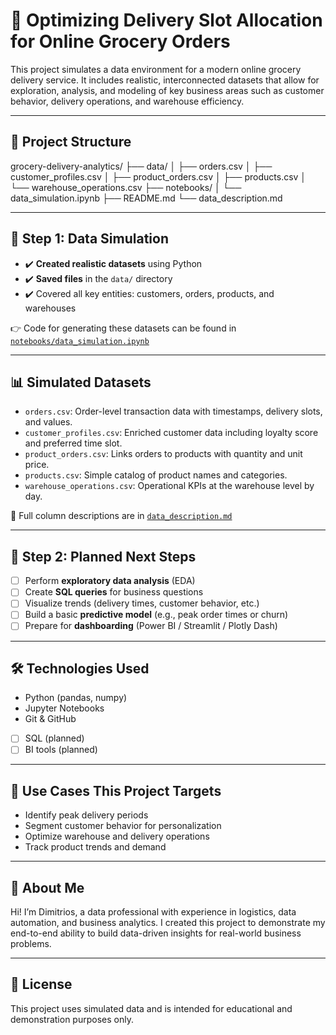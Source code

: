 # 🛒  Optimizing Delivery Slot Allocation for Online Grocery Orders

This project simulates a data environment for a modern online grocery delivery service. It includes realistic, interconnected datasets that allow for exploration, analysis, and modeling of key business areas such as customer behavior, delivery operations, and warehouse efficiency.

---

## 📁 Project Structure

grocery-delivery-analytics/
├── data/
│ ├── orders.csv
│ ├── customer_profiles.csv
│ ├── product_orders.csv
│ ├── products.csv
│ └── warehouse_operations.csv
├── notebooks/
│ └── data_simulation.ipynb
├── README.md
└── data_description.md



---

## 🧪 Step 1: Data Simulation

- ✔️ **Created realistic datasets** using Python
- ✔️ **Saved files** in the `data/` directory
- ✔️ Covered all key entities: customers, orders, products, and warehouses

👉 Code for generating these datasets can be found in [`notebooks/data_simulation.ipynb`](notebooks/data_simulation.ipynb)

---

## 📊 Simulated Datasets

- `orders.csv`: Order-level transaction data with timestamps, delivery slots, and values.
- `customer_profiles.csv`: Enriched customer data including loyalty score and preferred time slot.
- `product_orders.csv`: Links orders to products with quantity and unit price.
- `products.csv`: Simple catalog of product names and categories.
- `warehouse_operations.csv`: Operational KPIs at the warehouse level by day.

📝 Full column descriptions are in [`data_description.md`](data_description.md)

---

## 🔧 Step 2: Planned Next Steps

- [ ] Perform **exploratory data analysis** (EDA)
- [ ] Create **SQL queries** for business questions
- [ ] Visualize trends (delivery times, customer behavior, etc.)
- [ ] Build a basic **predictive model** (e.g., peak order times or churn)
- [ ] Prepare for **dashboarding** (Power BI / Streamlit / Plotly Dash)

---

## 🛠️ Technologies Used

- Python (pandas, numpy)
- Jupyter Notebooks
- Git & GitHub
- [ ] SQL (planned)
- [ ] BI tools (planned)

---

## 🧠 Use Cases This Project Targets

- Identify peak delivery periods
- Segment customer behavior for personalization
- Optimize warehouse and delivery operations
- Track product trends and demand

---

## 👋 About Me

Hi! I’m Dimitrios, a data professional with experience in logistics, data automation, and business analytics. I created this project to demonstrate my end-to-end ability to build data-driven insights for real-world business problems.

---

## 📌 License

This project uses simulated data and is intended for educational and demonstration purposes only.

